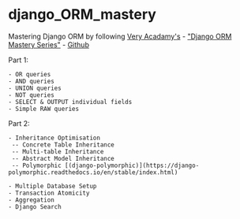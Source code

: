 # django_ORM_mastery

Mastering Django ORM by following [Very Acadamy's](https://www.youtube.com/c/veryacademy) - ["Django ORM Mastery Series"](https://www.youtube.com/watch?v=iQF6pln3Gog&list=PLOLrQ9Pn6cazjoDEnwzcdWWf4SNS0QZml)  - 
  [Github](https://github.com/veryacademy/Django-ORM-Mastery-DJ003)

Part 1:
```
- OR queries
- AND queries
- UNION queries
- NOT queries
- SELECT & OUTPUT individual fields
- Simple RAW queries
```

Part 2:
```
- Inheritance Optimisation
 -- Concrete Table Inheritance
 -- Multi-table Inheritance
 -- Abstract Model Inheritance
 -- Polymorphic [(django-polymorphic)](https://django-polymorphic.readthedocs.io/en/stable/index.html)
 
- Multiple Database Setup
- Transaction Atomicity
- Aggregation
- Django Search
```
